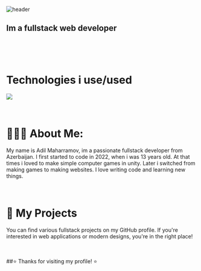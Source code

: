 ![header](https://capsule-render.vercel.app/api?type=wave&color=auto&height=300&section=header&text=Hello&fontSize=90)
## Im a fullstack web developer
<br/>
<br/>
<br/>

# Technologies i use/used
[![](https://skillicons.dev/icons?i=vscode,vite,react,py,npm,nodejs,mysql,js,html,git,django,css,tailwind,postgres,postman,linux,arch)](https://skillicons.dev)
<br/>
<br/>
<br/>


# 👨🏻‍💼 About Me:

My name is Adil Maharramov, im a passionate fullstack developer from Azerbaijan. I first started to code in 2022, when i was 13 years old. At that times i loved to make simple computer games in unity. Later i switched from making games to making websites. I love writing code and learning new things.
<br/>
<br/>
<br/>


# 🚀 My Projects
You can find various fullstack projects on my GitHub profile. If you're interested in web applications or modern designs, you're in the right place!
<br/>
<br/>
<br/>


##⭐ Thanks for visiting my profile! ⭐
